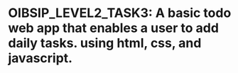 # OIBSIP_LEVEL2_TASK3: A basic todo web app that enables a user to add daily tasks. using html, css, and javascript.
